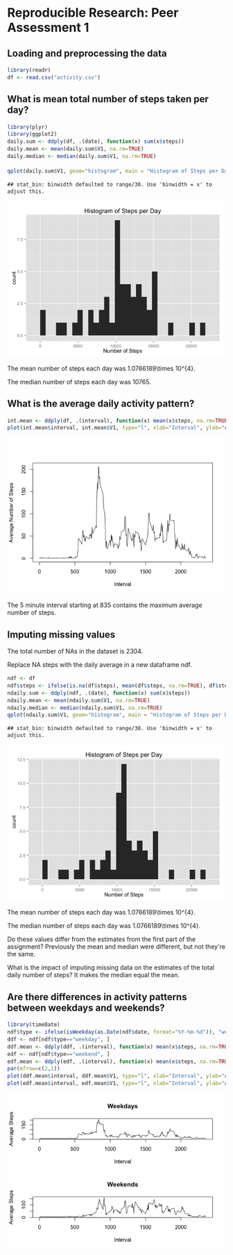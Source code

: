 # Reproducible Research: Peer Assessment 1


## Loading and preprocessing the data

```r
library(readr)
df <- read.csv("activity.csv")
```


## What is mean total number of steps taken per day?

```r
library(plyr)
library(ggplot2)
daily.sum <- ddply(df, .(date), function(x) sum(x$steps))
daily.mean <- mean(daily.sum$V1, na.rm=TRUE)
daily.median <- median(daily.sum$V1, na.rm=TRUE)

qplot(daily.sum$V1, geom="histogram", main = "Histogram of Steps per Day", xlab="Number of Steps")
```

```
## stat_bin: binwidth defaulted to range/30. Use 'binwidth = x' to adjust this.
```

![](PA1_template_files/figure-html/unnamed-chunk-2-1.png) 

The mean number of steps each day was 1.0766189\times 10^{4}.

The median number of steps each day was 10765.

## What is the average daily activity pattern?


```r
int.mean <- ddply(df, .(interval), function(x) mean(x$steps, na.rm=TRUE))
plot(int.mean$interval, int.mean$V1, type="l", xlab="Interval", ylab="Average Number of Steps")
```

![](PA1_template_files/figure-html/unnamed-chunk-3-1.png) 

The 5 minute interval starting at 835 contains the maximum average number of steps. 

## Imputing missing values

The total number of NAs in the dataset is 2304.

Replace NA steps with the daily average in a new dataframe ndf.


```r
ndf <- df
ndf$steps <- ifelse(is.na(df$steps), mean(df$steps, na.rm=TRUE), df$steps)
ndaily.sum <- ddply(ndf, .(date), function(x) sum(x$steps))
ndaily.mean <- mean(ndaily.sum$V1, na.rm=TRUE)
ndaily.median <- median(ndaily.sum$V1, na.rm=TRUE)
qplot(ndaily.sum$V1, geom="histogram", main = "Histogram of Steps per Day", xlab="Number of Steps")
```

```
## stat_bin: binwidth defaulted to range/30. Use 'binwidth = x' to adjust this.
```

![](PA1_template_files/figure-html/unnamed-chunk-4-1.png) 

The mean number of steps each day was 1.0766189\times 10^{4}.

The median number of steps each day was 1.0766189\times 10^{4}.

Do these values differ from the estimates from the first part of the assignment? 
Previously the mean and median were different, but not they're the same.

What is the impact of imputing missing data on the estimates of the total daily number of steps?
It makes the median equal the mean.

## Are there differences in activity patterns between weekdays and weekends?

```r
library(timeDate)
ndf$type <- ifelse(isWeekday(as.Date(ndf$date, format="%Y-%m-%d")), "weekday", "weekend")
ddf <- ndf[ndf$type=="weekday", ]
ddf.mean <- ddply(ddf, .(interval), function(x) mean(x$steps, na.rm=TRUE))
edf <- ndf[ndf$type=="weekend", ]
edf.mean <- ddply(edf, .(interval), function(x) mean(x$steps, na.rm=TRUE))
par(mfrow=c(2,1)) 
plot(ddf.mean$interval, ddf.mean$V1, type="l", xlab="Interval", ylab="Average Steps", main="Weekdays")
plot(edf.mean$interval, edf.mean$V1, type="l", xlab="Interval", ylab="Average Steps", main="Weekends")
```

![](PA1_template_files/figure-html/unnamed-chunk-5-1.png) 


